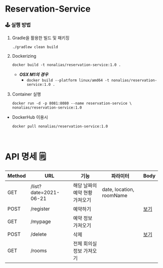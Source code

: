 # Reservation-Service

### 🕹 실행 방법

1. Gradle을 활용한 빌드 및 패키징

   ```
   ./gradlew clean build
   ```

2. Dockerizing

   ```
   docker build -t nonalias/reservation-service:1.0 .
   ```
   * ***OSX M1의 경우***
       * `docker build --platform linux/amd64 -t nonalias/reservation-service:1.0 .`

3. Container 실행

   ```
   docker run -d -p 8081:8080 --name reservation-service \
   nonalias/reservation-service:1.0
   ```

* DockerHub 이용시

  ```
  docker pull nonalias/reservation-service:1.0
  ```

<br/>

# API 명세 🗒

|Method|URL|기능|파라미터|Body|
|------|---|---|------|----|
|GET|/list?date=2021-06-21|해당 날짜의 예약 현황 가져오기|date, location, roomName|
|POST|/register|예약하기||[보기](https://github.com/42Meet/reservation-service/blob/main/mdfiles/register.md)|
|GET|/mypage|예약 정보 가져오기|||
|POST|/delete|삭제||[보기](https://github.com/42Meet/reservation-service/blob/main/mdfiles/delete.md)|
|GET|/rooms|전체 회의실 정보 가져오기|||

